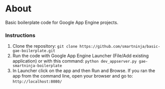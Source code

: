 # About

Basic boilerplate code for Google App Engine projects.

### Instructions

1. Clone the repository: `git clone https://github.com/smartninja/basic-gae-boilerplate.git`
2. Run the code with Google App Engine Launcher (File/Add existing application) or with this command: `python dev_appserver.py gae-smartninja-boilerplate`
3. In Launcher click on the app and then Run and Browse. If you ran the app from the command line, open your browser and go to: `http://localhost:8080/`